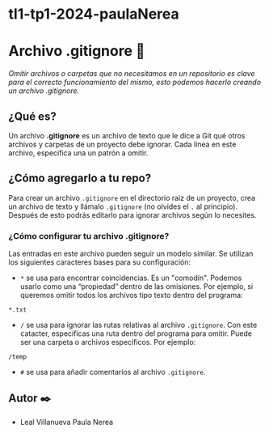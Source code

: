 # tl1-tp1-2024-paulaNerea

# Archivo .gitignore 📝​
_Omitir archivos o carpetas que no necesitamos en un repositorio es clave para el correcto funcionamiento del mismo, esto podemos hacerlo creando un archivo .gitignore._

## ¿Qué es?

Un archivo  **.gitignore** es un archivo de texto que le dice a Git qué otros archivos y carpetas de un proyecto debe ignorar. Cada línea en este archivo, especifica una un patrón a omitir. 

## ¿Cómo agregarlo a tu repo?

Para crear un archivo ```.gitignore``` en el directorio raiz de un proyecto, crea un archivo de texto y llámalo ```.gitignore``` (no olvides el ```.``` al principio). Después de esto podrás editarlo para ignorar archivos según lo necesites.

### ¿Cómo configurar tu archivo .gitignore?

Las entradas en este archivo pueden seguir un modelo similar. Se utilizan los siguientes caracteres bases para su configuración: 

- ```*``` se usa para encontrar coincidencias. Es un "comodín". Podemos usarlo como una “propiedad” dentro de las omisiones. Por ejemplo, si queremos omitir todos los archivos tipo texto dentro del programa: 

```
*.txt
```

- ```/``` se usa para ignorar las rutas relativas al archivo ```.gitignore```. Con este catacter, especificas una ruta dentro del programa para omitir. Puede ser una carpeta o archivos específicos. Por ejemplo: 

```
/temp
```

- ```#``` se usa para añadir comentarios al archivo ```.gitignore```.

## Autor ✒️

- Leal Villanueva Paula Nerea



